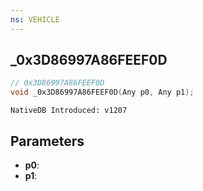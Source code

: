 ```yaml
---
ns: VEHICLE
---
```

## _0x3D86997A86FEEF0D

```c
// 0x3D86997A86FEEF0D
void _0x3D86997A86FEEF0D(Any p0, Any p1);
```

```
NativeDB Introduced: v1207
```

## Parameters
* **p0**:
* **p1**:
